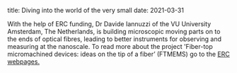 title: Diving into the world of the very small 
date: 2021-03-31

<!--break-->
With the help of ERC funding, Dr Davide Iannuzzi of the VU University Amsterdam, The Netherlands, is building microscopic moving parts on to the ends of optical fibres, leading to better instruments for observing and measuring at the nanoscale. To read more about the project 'Fiber-top micromachined devices: ideas on the tip of a fiber’ (FTMEMS) go to the [ERC webpages.](http://erc.europa.eu/succes-stories/diving-world-very-small?utm_medium=email&utm_campaign=ERC+News+Alert&utm_source=Newsletter_December_2011&utm_term=Diving+into+the+world+of+the+v..)